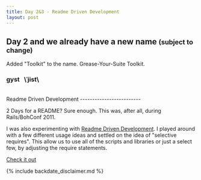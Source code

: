 ```yaml
---
title: Day 2&3 - Readme Driven Development
layout: post
---
```


Day 2 and we already have a new name <small>(subject to change)</small>
------

Added "Toolkit" to the name.  Grease-Your-Suite Toolkit.
### gyst &nbsp; \ˈjist\


<br/>
Readme Driven Development
-------------------------

2 Days for a README?  Sure enough.  This was, after all, during Rails/BohConf 2011.  

I was also experimenting with [Readme Driven Development](http://tom.preston-werner.com/2010/08/23/readme-driven-development.html).  I played around with a few different usage ideas and settled on the idea of "selective requires".  This allow us to use all of the scripts and libraries or just a select few, by adjusting the require statements.

[Check it out](https://github.com/mattscilipoti/gyst/blob/a0fd9c9e8e9143adbd01787e74a7dca8343e86be/README.md)

{% include backdate_disclaimer.md %}

